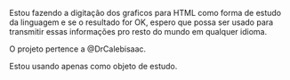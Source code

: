 Estou fazendo a digitação dos graficos para HTML como forma de estudo da linguagem e se o resultado for OK, espero que possa ser usado para transmitir essas informações pro resto do mundo em qualquer idioma. 

O projeto pertence a @DrCalebisaac. 

Estou usando apenas como objeto de estudo.
